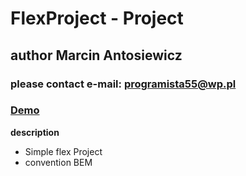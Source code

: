 # FlexProject - Project

## author Marcin Antosiewicz

### please contact e-mail: programista55@wp.pl

### [Demo](https://programista55.github.io/form/)

**description**

- Simple flex Project
- convention BEM
